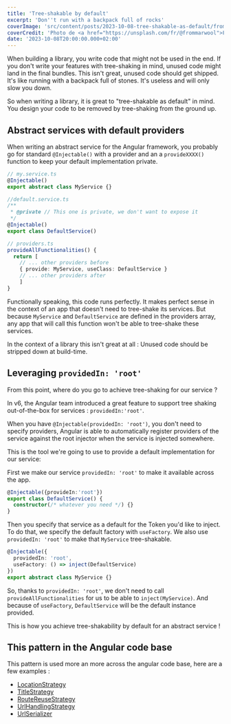 ```yaml
---
title: 'Tree-shakable by default'
excerpt: 'Don''t run with a backpack full of rocks'
coverImage: 'src/content/posts/2023-10-08-tree-shakable-as-default/from-marwool-GbY8Xg5iTOA-unsplash.jpg'
coverCredit: 'Photo de <a href="https://unsplash.com/fr/@frommarwool">From Marwool</a> sur <a href="https://unsplash.com/fr/photos/GbY8Xg5iTOA">Unsplash</a>'
date: '2023-10-08T20:00:00.000+02:00'
---
```


When building a library, you write code that might not be used in the end.
If you don't write your features with tree-shaking in mind, unused code might land in the final bundles.
This isn't great, unused code should get shipped. It's like running with a backpack full of stones. It's useless and will only slow you down.

So when writing a library, it is great to "tree-shakable as default" in mind. You design your code to be removed by tree-shaking from the ground up.

## Abstract services with default providers

When writing an abstract service for the Angular framework, you probably go for standard `@Injectable()` with a provider and an a `provideXXXX()` function to keep your default implementation private.

```ts
// my.service.ts
@Injectable()
export abstract class MyService {}

//default.service.ts
/**
 * @private // This one is private, we don't want to expose it
 */
@Injectable()
export class DefaultService()

// providers.ts
provideAllFunctionalities() {
  return [
    // ... other providers before
    { provide: MyService, useClass: DefaultService }
    // ... other providers after
    ]
}
```

Functionally speaking, this code runs perfectly. It makes perfect sense in the context of an app that doesn't need to tree-shake its services. But because `MyService` and `DefaultService` are defined in the providers array, any app that will call this function won't be able to tree-shake these services.

In the context of a library this isn't great at all : Unused code should be stripped down at build-time.

## Leveraging `providedIn: 'root'`

From this point, where do you go to achieve tree-shaking for our service ?

In v6, the Angular team introduced a great feature to support tree shaking out-of-the-box for services : `providedIn:'root'`.

When you have `@Injectable(providedIn: 'root')`, you don't need to specify providers, Angular is able to automatically register providers of the service against the root injector when the service is injected somewhere.

This is the tool we're going to use to provide a default implementation for our service:

First we make our service `providedIn: 'root'` to make it available across the app.

```ts
@Injectable({provideIn:'root'})
export class DefaultService() {
  constructor(/* whatever you need */) {}
}
```

Then you specify that service as a default for the Token you'd like to inject. To do that, we specify the default factory with `useFactory`. We also use `providedIn: 'root'` to make that `MyService` tree-shakable.

```ts
@Injectable({
  providedIn: 'root', 
  useFactory: () => inject(DefaultService)
})
export abstract class MyService {}
```

So, thanks to `providedIn: 'root'`, we don't need to call `provideAllFunctionalities` for us to be able to `inject(MyService)`. And because of `useFactory`, `DefaultService` will be the default instance provided.

This is how you achieve tree-shakability by default for an abstract service !

## This pattern in the Angular code base

This pattern is used more an more across the angular code base, here are a few examples :

* [LocationStrategy](https://github.com/angular/angular/blob/00128e38538f12fe9bc72ede9b55149e0be5ead0/packages/common/src/location/location_strategy.ts#L33)
* [TitleStrategy](https://github.com/angular/angular/blob/00128e38538f12fe9bc72ede9b55149e0be5ead0/packages/router/src/page_title_strategy.ts#L38)
* [RouteReuseStrategy](https://github.com/angular/angular/blob/00128e38538f12fe9bc72ede9b55149e0be5ead0/packages/router/src/route_reuse_strategy.ts#L41)
* [UrlHandlingStrategy](https://github.com/angular/angular/blob/00128e38538f12fe9bc72ede9b55149e0be5ead0/packages/router/src/url_handling_strategy.ts#L20)
* [UrlSerializer](https://github.com/angular/angular/blob/00128e38538f12fe9bc72ede9b55149e0be5ead0/packages/router/src/url_tree.ts#L349)
